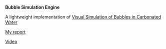 **Bubble Simulation Engine**

A lightweight implementation of [Visual Simulation of Bubbles in Carbonated Water](https://www.art-science.org/journal/v11n4/v11n4pp118/artsci-v11n4pp118.pdf)

[My report](https://docs.google.com/document/d/1gGiMGLdpfJ87baFzauLRMQOXar6mvnzLmlwj470Ulws/edit?usp=sharing)

[Video](https://x.com/finn7199/status/1954174376472952881)
